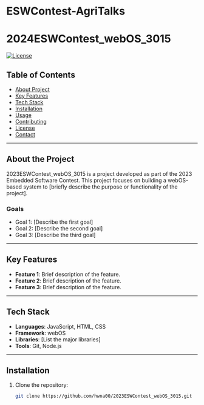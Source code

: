 # ESWContest-AgriTalks
# 2024ESWContest_webOS_3015

[![License](https://img.shields.io/badge/license-MIT-blue.svg)](LICENSE)

## Table of Contents
- [About Project](#about-the-project)
- [Key Features](#key-features)
- [Tech Stack](#tech-stack)
- [Installation](#installation)
- [Usage](#usage)
- [Contributing](#contributing)
- [License](#license)
- [Contact](#contact)

---

## About the Project

2023ESWContest_webOS_3015 is a project developed as part of the 2023 Embedded Software Contest. This project focuses on building a webOS-based system to [briefly describe the purpose or functionality of the project].

### Goals
- Goal 1: [Describe the first goal]
- Goal 2: [Describe the second goal]
- Goal 3: [Describe the third goal]

---

## Key Features
- **Feature 1**: Brief description of the feature.
- **Feature 2**: Brief description of the feature.
- **Feature 3**: Brief description of the feature.

---

## Tech Stack
- **Languages**: JavaScript, HTML, CSS
- **Framework**: webOS
- **Libraries**: [List the major libraries]
- **Tools**: Git, Node.js

---

## Installation

1. Clone the repository:
   ```bash
   git clone https://github.com/hwna00/2023ESWContest_webOS_3015.git
